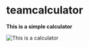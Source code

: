# teamcalculator
**This is a simple calculator**


![This is a calculator](https://media.giphy.com/media/EAAKR8I15yFg0RK5as/giphy.gif)
